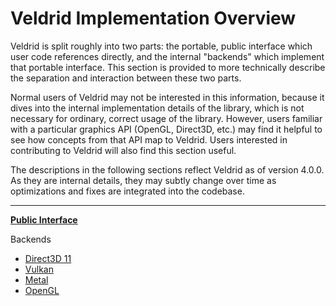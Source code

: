 # Veldrid Implementation Overview

Veldrid is split roughly into two parts: the portable, public interface which user code references directly, and the internal "backends" which implement that portable interface. This section is provided to more technically describe the separation and interaction between these two parts.

Normal users of Veldrid may not be interested in this information, because it dives into the internal implementation details of the library, which is not necessary for ordinary, correct usage of the library. However, users familiar with a particular graphics API (OpenGL, Direct3D, etc.) may find it helpful to see how concepts from that API map to Veldrid. Users interested in contributing to Veldrid will also find this section useful.

The descriptions in the following sections reflect Veldrid as of version 4.0.0. As they are internal details, they may subtly change over time as optimizations and fixes are integrated into the codebase.

-------------------------------------

**[Public Interface](public-interface.md)**

Backends

* [Direct3D 11](d3d11.md)
* [Vulkan](vulkan.md)
* [Metal](metal.md)
* [OpenGL](opengl.md)